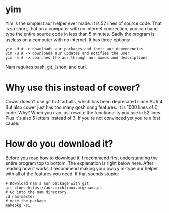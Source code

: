 # yim
Yim is the simplest aur helper ever made. It is 52 lines of source code. That is so short, that on a computer with no internet connection, you can hand type the entire source code in less than 5 minutes. Sadly the program is useless on a computer with no internet. It has three options:

    yim -d # -> downloads aur packages and their aur dependencies
    yim -u # -> downloads aur updates and notifies the user
    yim -s # -> searches the aur through aur names and descriptions

Nam requires bash, git, jshon, and curl.

# Why use this instead of cower?

Cower doesn't use git but tarballs, which has been deprecated since AUR 4. But also cower just has too many gosh dang features. It is 1000 lines of C code. Why? When you can just rewrite the functionality you use in 52 lines. Plus it's also 5 letters instead of 3. If you're not convinced yet you're a lost cause.

# How do you download it?

Before you read how to download it, I recommend first understanding the entire program top to bottom. The explanation is right below here. After reading how it works, I recommend making your own yim-type aur helper with all of the features you need. If that sounds stupid:

    # Download nam's aur package with git
    git clone https://aur.archlinux.org/nam.git
    # Go into the nam directory
    cd nam-master
    # make the package
    makepkg -si
